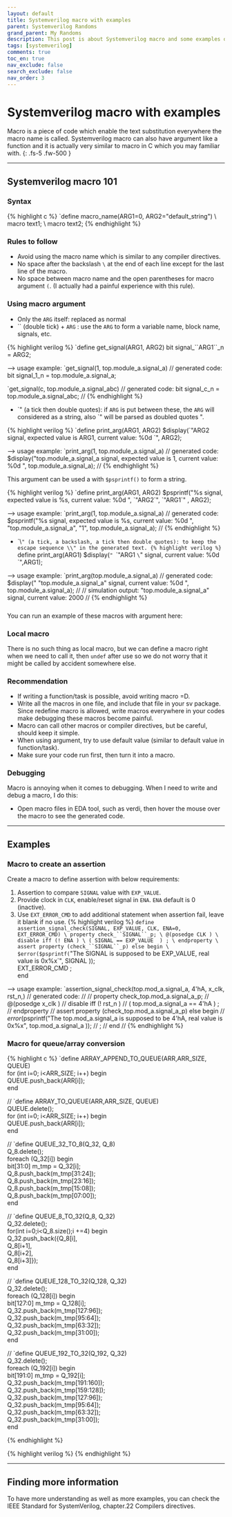 ```yaml
---
layout: default
title: Systemverilog macro with examples
parent: Systemverilog Randoms
grand_parent: My Randoms
description: This post is about Systemverilog macro and some examples of it
tags: [systemverilog]
comments: true
toc_en: true
nav_exclude: false
search_exclude: false
nav_order: 3
---
```


# Systemverilog macro with examples
Macro is a piece of code which enable the text substitution everywhere the macro name is called. Systemverilog macro can also have argument like a function and it is actually very similar to macro in C which you may familiar with.
{: .fs-5 .fw-500 }

---
## Systemverilog macro 101
### Syntax
<div class="code">
{% highlight c %}
`define macro_name(ARG1=0, ARG2="default_string") \
   macro text1; \
   macro text2;
{% endhighlight %}
</div>

### Rules to follow
* Avoid using the macro name which is similar to any compiler directives.
* No space after the backslash `\` at the end of each line except for the last line of the macro.
* No space between macro name and the open parentheses for macro argument `(`. (I actually had a painful experience with this rule).

### Using macro argument
* Only the `ARG` itself: replaced as normal
* \`\` (double tick) + `ARG` : use the `ARG` to form a variable name, block name, signals, etc.
<div class="code">
{% highlight verilog %}
`define get_signal(ARG1, ARG2)  bit signal_``ARG1``_n = ARG2;

--> usage example:
`get_signal(1, top.module_a.signal_a)
// generated code: bit signal_1_n = top.module_a.signal_a;

`get_signal(c, top.module_a.signal_abc) 
// generated code: bit signal_c_n = top.module_a.signal_abc;
//
{% endhighlight %}
</div>

* \`" (a tick then double quotes): if `ARG` is put between these, the `ARG` will considered as a string, also \`" will be parsed as doubled quotes ".
<div class="code">
{% highlight verilog %}
`define print_arg(ARG1, ARG2) $display(`"ARG2 signal, expected value is ARG1, current value: %0d `", ARG2);

--> usage example:
`print_arg(1, top.module_a.signal_a)
// generated code:  $display("top.module_a.signal_a signal, expected value is 1, current value: %0d ", top.module_a.signal_a);
//
{% endhighlight %}
</div>

This argument can be used a with `$psprintf()` to form a string.
<div class="code">
{% highlight verilog %}
`define print_arg(ARG1, ARG2) $psprintf("%s signal, expected value is %s, current value: %0d ", `"ARG2`", `"ARG1`" , ARG2);

--> usage example:
`print_arg(1, top.module_a.signal_a)
// generated code:  $psprintf("%s signal, expected value is %s, current value: %0d ", "top.module_a.signal_a", "1", top.module_a.signal_a);
//
{% endhighlight %}
</div>




* \`\\`" (a tick, a backslash, a tick then double quotes): to keep the escape sequence \\" in the generated text.
{% highlight verilog %}
`define print_arg(ARG1) $display(`" `\`"ARG1 `\`" signal, current value: %0d `",ARG1);

--> usage example:
`print_arg(top.module_a.signal_a)
// generated code:  $display(" \"top.module_a.signal_a\" signal, current value: %0d ", top.module_a.signal_a);
//
// simulation output:  "top.module_a.signal_a" signal, current value: 2000
//
{% endhighlight %}

<div> <p></p>You can run an example of these macros with argument here:
<a href="https://www.edaplayground.com/x/PR3c" title="SystemVerilog Macros">
<svg width="25" height="25" viewBox="0 -0.1 2 2" class="customsvg"> <use xlink:href="#svg-edaplay"></use></svg>
</a></div>

### Local macro
There is no such thing as local macro, but we can define a macro right when we need to call it,
then `undef` after use so we do not worry that it might be called by accident somewhere else.

### Recommendation
* If writing a function/task is possible, avoid writing macro =D.
* Write all the macros in one file, and include that file in your sv package. Since redefine macro is allowed,
write macros everywhere in your codes make debugging these macros become painful.
* Macro can call other macros or compiler directives, but be careful, should keep it simple.
* When using argument, try to use default value (similar to default value in function/task).
* Make sure your code run first, then turn it into a macro.

### Debugging
Macro is annoying when it comes to debugging. When I need to write and debug a macro, I do this:
* Open macro files in EDA tool, such as verdi, then hover the mouse over the macro to see the generated code.

---
## Examples
### Macro to create an assertion
Create a macro to define assertion with below requirements:
1. Assertion to compare `SIGNAL` value with `EXP_VALUE`.
1. Provide clock in `CLK`, enable/reset signal in `ENA`. `ENA` default is 0 (inactive).
1. Use `EXT_ERROR_CMD` to add additional statement when assertion fail, leave it blank if no use.
{% highlight verilog %}
`define assertion_signal_check(SIGNAL, EXP_VALUE, CLK, ENA=0, EXT_ERROR_CMD) \
   property check_``SIGNAL``_p; \
      @(posedge CLK ) \
      disable iff (! ENA ) \
      ( SIGNAL == EXP_VALUE  ) ; \
   endproperty \
   assert property (check_``SIGNAL``_p) else begin \
      $error($psprintf(`"The SIGNAL is supposed to be EXP_VALUE, real value is 0x%x`", SIGNAL )); \
      EXT_ERROR_CMD ; \
   end

--> usage example:
`assertion_signal_check(top.mod_a.signal_a, 4'hA, x_clk, rst_n,)
// generated code:
//
//   property check_top.mod_a.signal_a_p;
//      @(posedge x_clk )
//      disable iff (! rst_n )
//      ( top.mod_a.signal_a == 4'hA  ) ;
//   endproperty
//   assert property (check_top.mod_a.signal_a_p) else begin
//      $error($psprintf("The top.mod_a.signal_a is supposed to be 4'hA, real value is 0x%x", top.mod_a.signal_a ));
//       ;
//   end
//
{% endhighlight %}

### Macro for queue/array conversion
{% highlight c %}
`define ARRAY_APPEND_TO_QUEUE(ARR,ARR_SIZE, QUEUE) \
   for (int i=0; i<ARR_SIZE; i++) begin \
      QUEUE.push_back(ARR[i]); \
   end

//
`define ARRAY_TO_QUEUE(ARR,ARR_SIZE, QUEUE) \
   QUEUE.delete(); \
   for (int i=0; i<ARR_SIZE; i++) begin \
      QUEUE.push_back(ARR[i]); \
   end

//
`define QUEUE_32_TO_8(Q_32, Q_8) \
   Q_8.delete(); \
   foreach (Q_32[i]) begin \
      bit[31:0] m_tmp = Q_32[i]; \
      Q_8.push_back(m_tmp[31:24]);\
      Q_8.push_back(m_tmp[23:16]);\
      Q_8.push_back(m_tmp[15:08]);\
      Q_8.push_back(m_tmp[07:00]);\
   end

//
`define QUEUE_8_TO_32(Q_8, Q_32) \
   Q_32.delete(); \
   for(int i=0;i<Q_8.size();i +=4) begin \
      Q_32.push_back({Q_8[i],  \
      Q_8[i+1], \
      Q_8[i+2], \
      Q_8[i+3]});\
   end

//
`define QUEUE_128_TO_32(Q_128, Q_32) \
   Q_32.delete(); \
   foreach (Q_128[i]) begin\
      bit[127:0] m_tmp = Q_128[i];\
      Q_32.push_back(m_tmp[127:96]);\
      Q_32.push_back(m_tmp[95:64]);\
      Q_32.push_back(m_tmp[63:32]);\
      Q_32.push_back(m_tmp[31:00]);\
   end

//
`define QUEUE_192_TO_32(Q_192, Q_32) \
   Q_32.delete(); \
   foreach (Q_192[i]) begin\
      bit[191:0] m_tmp = Q_192[i];\
      Q_32.push_back(m_tmp[191:160]);\
      Q_32.push_back(m_tmp[159:128]);\
      Q_32.push_back(m_tmp[127:96]);\
      Q_32.push_back(m_tmp[95:64]);\
      Q_32.push_back(m_tmp[63:32]);\
      Q_32.push_back(m_tmp[31:00]);\
   end

{% endhighlight %}


{% highlight verilog %}
{% endhighlight %}

---
## Finding more information
To have more understanding as well as more examples, you can check the IEEE Standard for SystemVerilog, chapter.22 Compilers directives.


